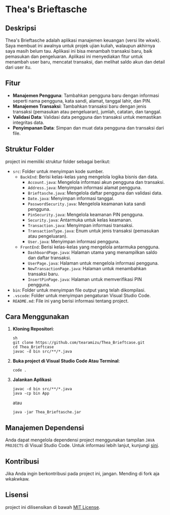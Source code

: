 # Thea's Brieftasche

## Deskripsi

Thea's Brieftasche adalah aplikasi manajemen keuangan (versi lite wkwk). Saya membuat ini awalnya untuk projek ujian kuliah, walaupun akhirnya saya masih belum tau. Aplikasi ini bisa menambah transaksi baru, baik pemasukan dan pengeluaran. Aplikasi ini menyediakan fitur untuk menambah user baru, mencatat transaksi, dan melihat saldo akun dan detail dari user itu.

## Fitur

- **Manajemen Pengguna**: Tambahkan pengguna baru dengan informasi seperti nama pengguna, kata sandi, alamat, tanggal lahir, dan PIN.
- **Manajemen Transaksi**: Tambahkan transaksi baru dengan jenis transaksi (pemasukan atau pengeluaran), jumlah, catatan, dan tanggal.
- **Validasi Data**: Validasi data pengguna dan transaksi untuk memastikan integritas data.
- **Penyimpanan Data**: Simpan dan muat data pengguna dan transaksi dari file.

## Struktur Folder

project ini memiliki struktur folder sebagai berikut:

- `src`: Folder untuk menyimpan kode sumber.
  - `BackEnd`: Berisi kelas-kelas yang mengelola logika bisnis dan data.
    - `Account.java`: Mengelola informasi akun pengguna dan transaksi.
    - `Address.java`: Menyimpan informasi alamat pengguna.
    - `Brieftasche.java`: Mengelola daftar pengguna dan validasi data.
    - `Date.java`: Menyimpan informasi tanggal.
    - `PasswordSecurity.java`: Mengelola keamanan kata sandi pengguna.
    - `PinSecurity.java`: Mengelola keamanan PIN pengguna.
    - `Security.java`: Antarmuka untuk kelas keamanan.
    - `Transaction.java`: Menyimpan informasi transaksi.
    - `TransactionType.java`: Enum untuk jenis transaksi (pemasukan atau pengeluaran).
    - `User.java`: Menyimpan informasi pengguna.
  - `FrontEnd`: Berisi kelas-kelas yang mengelola antarmuka pengguna.
    - `DashboardPage.java`: Halaman utama yang menampilkan saldo dan daftar transaksi.
    - `UserPage.java`: Halaman untuk mengelola informasi pengguna.
    - `NewTransactionPage.java`: Halaman untuk menambahkan transaksi baru.
    - `InsertPinPage.java`: Halaman untuk memverifikasi PIN pengguna.
- `bin`: Folder untuk menyimpan file output yang telah dikompilasi.
- `.vscode`: Folder untuk menyimpan pengaturan Visual Studio Code.
- `README.md`: File ini yang berisi informasi tentang project.

## Cara Menggunakan

1. **Kloning Repositori**:
   ```
   sh
   git clone https://github.com/tearamizu/Thea_Brieftcase.git
   cd Thea_Brieftcase
   javac -d bin src/**/*.java
   ```
2. **Buka project di Visual Studio Code Atau Terminal**:
   ```
   code .
   ```
   
3. **Jalankan Aplikasi**:
   ```
   javac -d bin src/**/*.java
   java -cp bin App
   ```
   atau

    ```
    java -jar Thea_Brieftasche.jar
    ```

## Manajemen Dependensi

Anda dapat mengelola dependensi project menggunakan tampilan `JAVA PROJECTS` di Visual Studio Code. Untuk informasi lebih lanjut, kunjungi [sini](https://github.com/microsoft/vscode-java-dependency#manage-dependencies).

## Kontribusi

Jika Anda ingin berkontribusi pada project ini, jangan. Mending di fork aja wkakwkaw.

## Lisensi

project ini dilisensikan di bawah [MIT License](LICENSE).